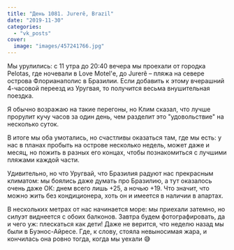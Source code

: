 ```yaml
---
title: "День 1081. Jurerê, Brazil"
date: "2019-11-30"
categories: 
  - "vk_posts"
cover:
  image: "images/457241766.jpg"
---
```


Мы урулились: с 11 утра до 20:40 вечера мы проехали от городка Pelotas, где ночевали в Love Motel'е, до Jurerê – пляжа на севере острова Флорианаполис в Бразилии. Если добавить к этому вчерашний 4-часовой переезд из Уругвая, то получится весьма внушительная поездка.

<!--more-->

Я обычно возражаю на такие перегоны, но Клим сказал, что лучше прорулит кучу часов за один день, чем разделит это "удовольствие" на несколько суток.

В итоге мы оба умотались, но счастливы оказаться там, где мы есть: у нас в планах пробыть на острове несколько недель, может даже и месяц, но пожить в разных его концах, чтобы познакомиться с лучшими пляжами каждой части.

Удивительно, но что Уругвай, что Бразилия радуют нас прекрасным климатом: мы боялись даже думать про Бразилию, а тут оказалось очень даже ОК: днем всего лишь +25, а ночью +19. Что значит, что можно жить без кондиционера, хоть он и имеется в наличии в апартах.

В нескольких метрах от нас начинается море: мы приехали затемно, но силуэт виднеется с обоих балконов. Завтра будем фотографировать, да и чего уж: плескаться как дети! Даже не верится, что неделю назад мы были в Буэнос-Айресе. Где, к слову, стояла невыносимая жара, и кончилась она ровно тогда, когда мы уехали 😅
